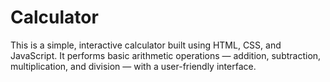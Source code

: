 # Calculator
This is a simple, interactive calculator built using HTML, CSS, and JavaScript. It performs basic arithmetic operations — addition, subtraction, multiplication, and division — with a user-friendly interface. 
